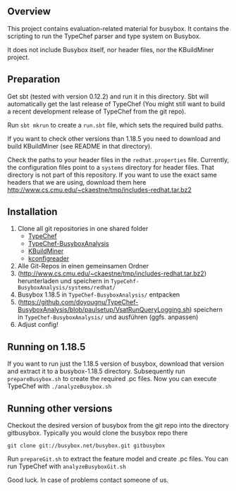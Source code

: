 Overview
--------

This project contains evaluation-related material for busybox. It contains the scripting to run the TypeChef parser and type system on Busybox.

It does not include Busybox itself, nor header files, nor the KBuildMiner project.


Preparation
-----------
Get sbt (tested with version 0.12.2) and run it in this directory. Sbt will automatically get the last release of TypeChef (You might still want to build a recent development release of TypeChef from the git repo).

Run `sbt mkrun` to create a `run.sbt` file, which sets the required build paths.

If you want to check other versions than 1.18.5 you need to download and build KBuildMiner (see README in that directory).

Check the paths to your header files in the `redhat.properties` file. Currently, the configuration files point to a `systems` directory for header files. That directory is not part of this repository. If you want to use the exact same headers that we are using, download them here http://www.cs.cmu.edu/~ckaestne/tmp/includes-redhat.tar.bz2


Installation
------------

1. Clone all git repositories in one shared folder
   - [TypeChef](https://github.com/ckaestne/TypeChef)
   - [TypeChef-BusyboxAnalysis](https://github.com/ckaestne/TypeChef-BusyboxAnalysis)
   - [KBuildMiner](https://github.com/ckaestne/KBuildMiner)
   - [kconfigreader](https://github.com/ckaestne/kconfigreader)
2. Alle Git-Repos in einen gemeinsamen Ordner
3. (http://www.cs.cmu.edu/~ckaestne/tmp/includes-redhat.tar.bz2) herunterladen und speichern in `TypeCehf-BusyboxAnalysis/systems/redhat/`
4. Busybox 1.18.5 in `TypeChef-BusyboxAnalysis/` entpacken
5. (https://github.com/doyougnu/TypeChef-BusyboxAnalysis/blob/paulsetup/VsatRunQueryLogging.sh) speichern in `TypeChef-BusyboxAnalysis/` und ausführen (ggfs. anpassen)
6. Adjust config! 


Running on 1.18.5
-----------------

If you want to run just the 1.18.5 version of busybox, download that version and extract it to a busybox-1.18.5 directory. Subsequently run `prepareBusybox.sh` to create the required .pc files.
Now you can execute TypeChef with `./analyzeBusybox.sh`


Running other versions
----------------------

Checkout the desired version of busybox from the git repo into the directory gitbusybox. Typically you would clone the busybox repo there

	git clone git://busybox.net/busybox.git gitbusybox

Run `prepareGit.sh` to extract the feature model and create .pc files. 
You can run TypeChef with `analyzeBusyboxGit.sh`



Good luck. In case of problems contact someone of us.
